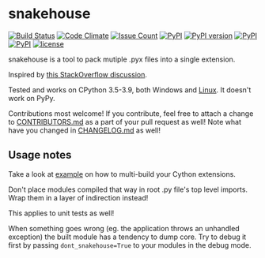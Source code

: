 snakehouse
==========
[![Build Status](https://travis-ci.org/smok-serwis/snakehouse.svg)](https://travis-ci.org/smok-serwis/snakehouse)
[![Code Climate](https://codeclimate.com/github/smok-serwis/snakehouse/badges/gpa.svg)](https://codeclimate.com/github/smok-serwis/snakehouse)
[![Issue Count](https://codeclimate.com/github/smok-serwis/snakehouse/badges/issue_count.svg)](https://codeclimate.com/github/smok-serwis/snakehouse)
[![PyPI](https://img.shields.io/pypi/pyversions/snakehouse.svg)](https://pypi.python.org/pypi/snakehouse)
[![PyPI version](https://badge.fury.io/py/snakehouse.svg)](https://badge.fury.io/py/snakehouse)
[![PyPI](https://img.shields.io/pypi/implementation/snakehouse.svg)](https://pypi.python.org/pypi/snakehouse)
[![PyPI](https://img.shields.io/pypi/wheel/snakehouse.svg)]()
[![license](https://img.shields.io/github/license/mashape/apistatus.svg)]()

snakehouse is a tool to pack mutiple .pyx files
into a single extension.

Inspired by [this StackOverflow discussion](https://stackoverflow.com/questions/30157363/collapse-multiple-submodules-to-one-cython-extension).

Tested and works on CPython 3.5-3.9, 
both Windows and [Linux](https://travis-ci.org/github/smok-serwis/snakehouse).
It doesn't work on PyPy.

Contributions most welcome! If you contribute, feel free to attach
a change to [CONTRIBUTORS.md](/CONTRIBUTORS.md) as 
a part of your pull request as well!
Note what have you changed in
[CHANGELOG.md](/CHANGELOG.md) as well!

Usage notes
-----------
Take a look at [example](example/) on how to multi-build your Cython extensions.

Don't place modules compiled that way in root .py file's top level imports.
Wrap them in a layer of indirection instead!

This applies to unit tests as well!

When something goes wrong (eg. the application throws an unhandled exception)
the built module has a tendency to dump core.
Try to debug it first by passing `dont_snakehouse=True` to your
modules in the debug mode.

